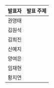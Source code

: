 | 발표자 | 발표 주제 |
|:----:|:-------:|
| 권영태 |  |
| 김원석 |  |
| 김희진 |  |
| 신예지 |  |
| 양여은 |  |
| 임재현 |  |
| 황지연 |  |
